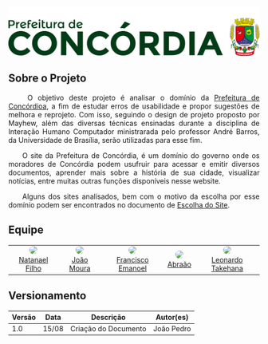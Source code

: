 <center>
  <a align="center" href="https://concordia.atende.net" target="_blank" > 
    <img src="./images/logoConcordia.png" width="900px"/>
  </a>
</center>

## Sobre o Projeto 
<p align="justify">&emsp;&emsp; O objetivo deste projeto é analisar o domínio da <a href="https://concordia.atende.net">Prefeitura de Concórdioa</a>, a fim de estudar erros de usabilidade e propor sugestões de melhora e reprojeto. Com isso, seguindo o design de projeto proposto por Mayhew, além das diversas técnicas ensinadas durante a disciplina de Interação Humano Computador ministrarada pelo professor André Barros, da Universidade de Brasília, serão utilizadas para esse fim.</p>
  
<p align="justify">&emsp;&emsp;O site da Prefeitura de Concórdia, é um domínio do governo onde os moradores de Concórdia podem usufruir para acessar e emitir diversos documentos, aprender mais sobre a história de sua cidade, visualizar notícias, entre muitas outras funções disponíveis nesse website.</p>

<p align="justify">&emsp;&emsp;Alguns dos sites analisados, bem com o motivo da escolha por esse domínio podem ser encontrados no documento de <a href="planejamento/escolhaSite">Escolha do Site</a>.</p>
  
## Equipe
<center><table>
<tr>
<!-- Natanael Filho -->
<td align="center"><a href="https://github.com/fernandes-natanael"><img style="border-radius: 50%;" src="https://github.com/fernandes-natanael.png" width="100px;"/><br />         Natanael Filho
</a>
</td>
<!-- Joao -->
<td align="center"><a href="https://github.com/joao-moura"><img style="border-radius: 50%;" src="https://github.com/joao-moura.png" width="100px;"/><br />         João Moura
</a>
</td>
<!-- Francisco Emanoel -->
<td align="center"><a href="https://github.com/francisco1code"><img style="border-radius: 50%;" src="https://github.com/francisco1code.png" width="100px;"/><br />           Francisco Emanoel
</a>
</td>
<!-- Abraão -->
<td align="center"><a href="https://github.com/Abraao1231"><img style="border-radius: 50%;" src="https://github.com/Abraao1231.png" width="100px;"/><br />                 Abraão
</a>
</td>
<!-- Leonardo Takehana -->
<td align="center"><a href="https://github.com/ltakehana"><img style="border-radius: 50%;" src="https://github.com/ltakehana.png" width="100px;"/><br />         Leonardo Takehana
</a>
</td>
</tr>
</table></center>

## Versionamento
| Versão | Data  | Descrição            | Autor(es)       |
| ------ | ----- | -------------------- | --------------- |
| 1.0    | 15/08 | Criação do Documento | João Pedro	  |
